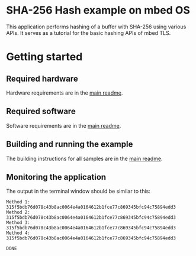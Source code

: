 # SHA-256 Hash example on mbed OS

This application performs hashing of a buffer with SHA-256 using various APIs. It serves as a tutorial for the basic hashing APIs of mbed TLS.

# Getting started

## Required hardware

Hardware requirements are in the [main readme](https://github.com/ARMmbed/mbed-tls-sample/blob/master/README.md).

## Required software

Software requirements are in the [main readme](https://github.com/ARMmbed/mbed-tls-sample/blob/master/README.md).

## Building and running the example

The building instructions for all samples are in the [main readme](https://github.com/ARMmbed/mbed-tls-sample/blob/master/README.md).

## Monitoring the application

The output in the terminal window should be similar to this:

```
Method 1: 315f5bdb76d078c43b8ac0064e4a0164612b1fce77c869345bfc94c75894edd3
Method 2: 315f5bdb76d078c43b8ac0064e4a0164612b1fce77c869345bfc94c75894edd3
Method 3: 315f5bdb76d078c43b8ac0064e4a0164612b1fce77c869345bfc94c75894edd3
Method 4: 315f5bdb76d078c43b8ac0064e4a0164612b1fce77c869345bfc94c75894edd3

DONE
```
